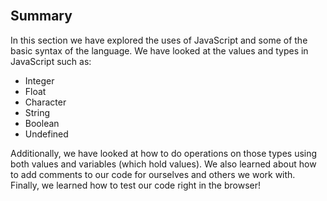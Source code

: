 <section class="module-section" name="Summary">&nbsp;</section>

## Summary

In this section we have explored the uses of JavaScript and some of the basic syntax of the language. We have looked at the values and types in JavaScript such as:

*   Integer
*   Float
*   Character
*   String
*   Boolean
*   Undefined

Additionally, we have looked at how to do operations on those types using both values and variables (which hold values).  We also learned about how to add comments to our code for ourselves and others we work with.  Finally, we learned how to test our code right in the browser!

